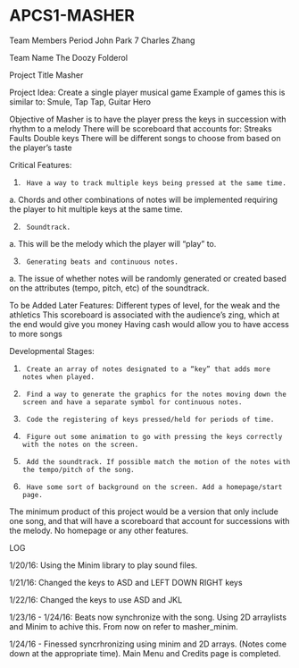 # APCS1-MASHER

Team Members                                                                                                                     Period
John Park                                                                                                                                          7
Charles Zhang

Team Name
The Doozy Folderol 

Project Title
Masher


Project Idea:
Create a single player musical game
Example of games this is similar to: Smule, Tap Tap, Guitar Hero

Objective of Masher is to have the player press the keys in succession with rhythm to a melody
There will be scoreboard that accounts for:
Streaks
Faults
Double keys
There will be different songs to choose from based on the player’s taste

Critical Features:
1.      Have a way to track multiple keys being pressed at the same time.
a. Chords and other combinations of notes will be implemented requiring the player to hit multiple keys at the same time.
 
2.      Soundtrack.
a. This will be the melody which the player will “play” to.
 
3.      Generating beats and continuous notes.
a.  The issue of whether notes will be randomly generated or created based on the attributes (tempo, pitch, etc) of the soundtrack. 

To be Added Later Features:
Different types of level, for the weak and the athletics
This scoreboard is associated with the audience’s zing, which at the end would give you money
Having cash would allow you to have access to more songs

Developmental Stages:
1.      Create an array of notes designated to a “key” that adds more notes when played.
 
2.      Find a way to generate the graphics for the notes moving down the screen and have a separate symbol for continuous notes.
 
3.      Code the registering of keys pressed/held for periods of time.
 
4.      Figure out some animation to go with pressing the keys correctly with the notes on the screen.
 
5.      Add the soundtrack. If possible match the motion of the notes with the tempo/pitch of the song.
 
6.      Have some sort of background on the screen. Add a homepage/start page. 

The minimum product of this project would be a version that only include one song, and that will have a scoreboard that account for successions with the melody. No homepage or any other features.

LOG

1/20/16: Using the Minim library to play sound files.

1/21/16: Changed the keys to ASD and LEFT DOWN RIGHT keys

1/22/16: Changed the keys to use ASD and JKL

1/23/16 - 1/24/16: Beats now synchronize with the song. Using 2D arraylists and Minim to achive this. From now on refer to masher_minim.

1/24/16 - Finessed syncrhronizing using minim and 2D arrays. (Notes come down at the appropriate time). Main Menu and Credits page is completed.

